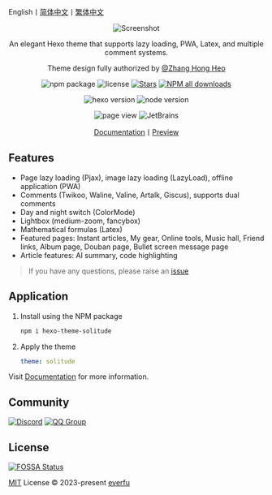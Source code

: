 English丨[简体中文](README.md)丨[繁体中文](README_zh-Hant.md)

<div align="center">

<div style="width: 60%; margin: 0 auto">

![Screenshot](.github/screenshot.avif)

</div>

An elegant Hexo theme that supports lazy loading, PWA, Latex, and multiple comment systems.

Theme design fully authorized by [@Zhang Hong Heo](https://github.com/zhheo)

![npm package](https://img.shields.io/npm/v/hexo-theme-solitude)
![license](https://img.shields.io/github/license/everfu/hexo-theme-solitude?color=FF5531)
[![Stars](https://img.shields.io/github/stars/everfu/hexo-theme-solitude)](https://github.com/everfu/hexo-theme-solitude/stargazers)
[![NPM all downloads](https://img.shields.io/npm/dy/hexo-theme-solitude?color=white)](https://www.npmjs.com/package/hexo-theme-solitude)

![hexo version](https://img.shields.io/badge/hexo-7.0.0+-blue?logo=hexo&logoColor=white)
![node version](https://img.shields.io/badge/node-14.0.0+-white?logo=node.js&logoColor=white)

![page view](https://komarev.com/ghpvc/?username=hexo-theme-solitude&abbreviated=true)
![JetBrains](https://img.shields.io/badge/jetbrains-support-black?logo=jetbrains)

[Documentation](https://solitude.js.org/zh/)丨[Preview](https://blog.everfu.cn/)

</div>

## Features

- Page lazy loading (Pjax), image lazy loading (LazyLoad), offline application (PWA)
- Comments (Twikoo, Waline, Valine, Artalk, Giscus), supports dual comments
- Day and night switch (ColorMode)
- Lightbox (medium-zoom, fancybox)
- Mathematical formulas (Latex)
- Featured pages: Instant articles, My gear, Online tools, Music hall, Friend links, Album page, Douban page, Bullet screen message page
- Article features: AI summary, code highlighting

> If you have any questions, please raise an [issue](https://github.com/everfu/hexo-theme-solitude/issues)

## Application

1. Install using the NPM package

      ```bash
      npm i hexo-theme-solitude
      ```

2. Apply the theme

      ```yaml
      theme: solitude
      ```

Visit [Documentation](https://solitude.js.org/zh/) for more information.

## Community

[![Discord](https://img.shields.io/discord/1266610921942548553?logo=discord&label=discord&logoColor=white)](https://discord.gg/HZXAnK4Sut)
[![QQ Group](https://img.shields.io/badge/QQ%20Group-948375336-FFD700?logo=Tencent-QQ&logoColor=white)](https://qm.qq.com/q/mxfomMvJPG)

## License

[![FOSSA Status](https://app.fossa.com/api/projects/git%2Bgithub.com%2Fvalor-x%2Fhexo-theme-solitude.svg?type=small)](https://app.fossa.com/projects/git%2Bgithub.com%2Fvalor-x%2Fhexo-theme-solitude?ref=badge_large)

[MIT](./LICENSE) License &copy; 2023-present [everfu](https://github.com/everfu)
